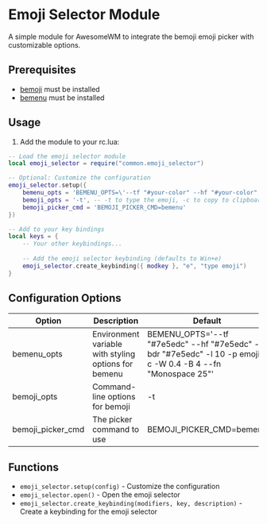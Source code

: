 # Emoji Selector Module

A simple module for AwesomeWM to integrate the bemoji emoji picker with customizable options.

## Prerequisites

- [bemoji](https://github.com/marty-oehme/bemoji) must be installed
- [bemenu](https://github.com/Cloudef/bemenu) must be installed

## Usage

1. Add the module to your rc.lua:

```lua
-- Load the emoji selector module
local emoji_selector = require("common.emoji_selector")

-- Optional: Customize the configuration
emoji_selector.setup({
    bemenu_opts = 'BEMENU_OPTS=\'--tf "#your-color" --hf "#your-color" --bdr "#your-color" -l 10 -p emoji -c -W 0.4 -B 4 --fn "Monospace 25"\'',
    bemoji_opts = '-t', -- -t to type the emoji, -c to copy to clipboard
    bemoji_picker_cmd = 'BEMOJI_PICKER_CMD=bemenu'
})

-- Add to your key bindings
local keys = {
    -- Your other keybindings...
    
    -- Add the emoji selector keybinding (defaults to Win+e)
    emoji_selector.create_keybinding({ modkey }, "e", "type emoji")
}
```

## Configuration Options

| Option | Description | Default |
|--------|-------------|---------|
| bemenu_opts | Environment variable with styling options for bemenu | BEMENU_OPTS=\'--tf "#7e5edc" --hf "#7e5edc" --bdr "#7e5edc" -l 10 -p emoji -c -W 0.4 -B 4 --fn "Monospace 25"\' |
| bemoji_opts | Command-line options for bemoji | -t |
| bemoji_picker_cmd | The picker command to use | BEMOJI_PICKER_CMD=bemenu |

## Functions

- `emoji_selector.setup(config)` - Customize the configuration
- `emoji_selector.open()` - Open the emoji selector
- `emoji_selector.create_keybinding(modifiers, key, description)` - Create a keybinding for the emoji selector